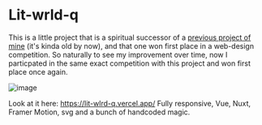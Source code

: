 # Lit-wrld-q

This is a little project that is a spiritual successor of a [previous project of mine](https://maksiksq.github.io/futureOfUkraineWebDesignCompetition2023h1/) (it's kinda old by now), and that one won first place in a web-design competition. So naturally to see my improvement over time, now I particpated in the same exact competition with this project and won first place once again.

![image](https://github.com/user-attachments/assets/2161c14d-9f4b-4675-9783-d2114b0c1b0e)

Look at it here: https://lit-wlrd-q.vercel.app/
Fully responsive, Vue, Nuxt, Framer Motion, svg and a bunch of handcoded magic.

